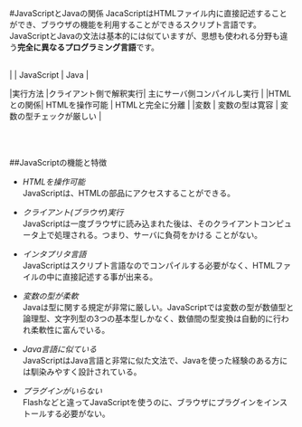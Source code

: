 #JavaScriptとJavaの関係
JacaScriptはHTMLファイル内に直接記述することができ、ブラウザの機能を利用することができるスクリプト言語です。
JavaScriptとJavaの文法は基本的には似ていますが、思想も使われる分野も違う**完全に異なるプログラミング言語**です。
<br><br>

|            |       JavaScript       |                      Java                      |

|実行方法    |クライアント側で解釈実行|          主にサーバ側コンパイルし実行          |
|HTMLとの関係|     HTMLを操作可能     |                HTMLと完全に分離                 |
|変数        |      変数の型は寛容    |            変数の型チェックが厳しい             |

<br><br>

##JavaScriptの機能と特徴
- *HTMLを操作可能*<br>
JavaScriptは、HTMLの部品にアクセスすることができる。

- *クライアント(ブラウザ)実行*<br>
JavaScriptは一度ブラウザに読み込まれた後は、そのクライアントコンピュータ上で処理される。つまり、サーバに負荷をかける
ことがない。

- *インタプリタ言語*<br>
JavaScriptはスクリプト言語なのでコンパイルする必要がなく、HTMLファイルの中に直接記述する事が出来る。

- *変数の型が柔軟*<br>
Javaは型に関する規定が非常に厳しい。JavaScriptでは変数の型が数値型と論理型、文字列型の3つの基本型しかなく、数値間の型変換は自動的に行われ柔軟性に富んでいる。

- *Java言語に似ている*<br>
JavaScriptはJava言語と非常に似た文法で、Javaを使った経験のある方には馴染みやすく設計されている。

- *プラグインがいらない*<br>
Flashなどと違ってJavaScriptを使うのに、ブラウザにプラグインをインストールする必要がない。
